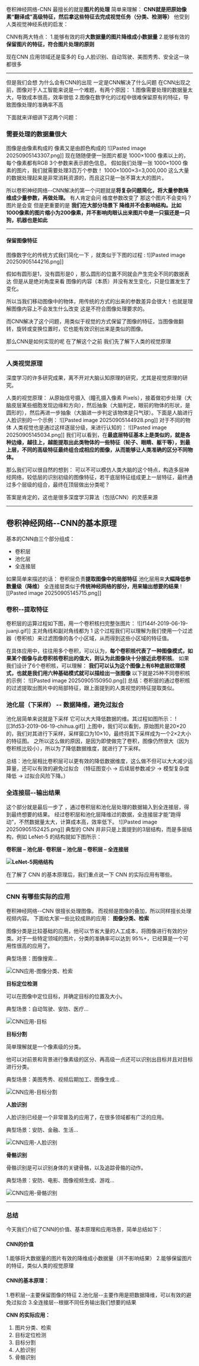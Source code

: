 卷积神经网络-CNN 最擅长的就是**图片的处理**
简单来理解：
**CNN就是把原始像素“翻译成”高级特征，然后拿这些特征去完成视觉任务（分类、检测等）**
他受到人类视觉神经系统的启发：

CNN有两大特点：
1.能够有效的将**大数据量的图片降维成小数据量**
2.能够有效的**保留图片的特征，符合图片处理的原则**

现在CNN 应用领域还是蛮多的
Eg.人脸识别、自动驾驶、美图秀秀、安全这一块都很多

---
但是我们会想 为什么会有CNN的出现
一定是CNN解决了什么问题
在CNN出现之前，图像对于人工智能来说是一个难题，有两个原因：
1.图像需要处理的数据量太大，导致成本很高，效率很低
2.图像在数字化的过程中很难保留原有的特征，导致图像处理的准确率不高

下面就来详细讲下这两个问题：

### 需要处理的数据量很大
图像是由像素构成的 
像素又是由颜色构成的
![[Pasted image 20250905143307.png]]
现在随随便便一张图片都是 1000×1000 像素以上的， 每个像素都有RGB 3个参数来表示颜色信息。
假如我们处理一张 1000×1000 像素的图片，我们就需要处理3百万个参数！
1000×1000×3=3,000,000
这么大量的数据处理起来是非常消耗资源的，而且这只是一张不算太大的图片。

所以卷积神经网络--CNN解决的第一个问题就是**将复杂问题简化，将大量参数降维成少量参数，再做处理。**
有人肯定会问 维度参数改变了 那这个图片不会变吗？
图片是会变 但是更重要的是 **我们在大部分场景下 降维并不会影响结构。比如1000像素的图片缩小为200像素，并不影响肉眼认出来图片中是一只猫还是一只狗，机器也是如此**

---
#### 保留图像特征
图像数字化的传统方式我们简化一下 ，就类似于下图的过程 :
![[Pasted image 20250905144216.png]]

假如有圆形是1，没有圆形是0 ，那么圆形的位置不同就会产生完全不同的数据表达
但是从是绝对角度来看 图像的内容（本质）并没有发生变化，只是位置发生了变化。

所以当我们移动图像中的物体，用传统的方式的出来的参数差异会很大！也就是理解图像内容上不会发生什么改变 这是不符合图像处理要求的。

而CNN解决了这个问题，用类似于视觉的方式保留了图像的特征，当图像做翻转，旋转或变换位置时，它也能有效识别出来是类似的图像。

那么CNN是如何实现的呢 在了解这个之前 我们先了解下人类的视觉原理

---
### 人类视觉原理
深度学习的许多研究成果，离不开对大脑认知原理的研究，尤其是视觉原理的研究。

人类的视觉原理：
从原始信号摄入（瞳孔摄入像素 Pixels），接着做初步处理（大脑皮层某些细胞发现边缘和方向），然后抽象（大脑判定，眼前的物体的形状，是圆形的），然后再进一步抽象（大脑进一步判定该物体是只气球）。下面是人脑进行人脸识别的一个示例：
![[Pasted image 20250905144928.png]]
对于不同的物体 人类视觉也是通过这样逐层分级，来进行认知的：
![[Pasted image 20250905145034.png]]
我们可以看到，在**最底层特征基本上是类似的，就是各种边缘，越往上，越能提取出此类物体的一些特征（轮子、眼睛、躯干等），到最上层，不同的高级特征最终组合成相应的图像，从而能够让人类准确的区分不同物体。**

那么我们可以很自然的想到： 可以不可以模仿人类大脑的这个特点，构造多层神经网络，较低层的识别初级的图像特征，若干底层特征组成更上一层特征，最终通过多个层级的组合，最终在顶层做出分类呢？

答案是肯定的，这也是很多深度学习算法（包括CNN）的灵感来源

----
## 卷积神经网络--CNN的基本原理
基本的CNN由三个部分组成：
- 卷积层
- 池化层
- 全连接层

如果简单来描述的话：
卷积层负责**提取图像中的局部特征**
池化层用来**大幅降低参数量级（降维）**
全连接层类似于**传统神经网络的部分，用来输出想要的结果**
![[Pasted image 20250905145715.png]]

###  卷积--提取特征
卷积层的运算过程如下图，用一个卷积核扫完整张图片：
![[f144f-2019-06-19-juanji.gif]]
主对角线和副对角线都为 1
这个过程我们可以理解为我们使用一个过滤器（卷积核）来过滤图像的各个小区域，从而得到这些小区域的特征值。

在具体应用中，往往用多个卷积，可以认为，**每个卷积核代表了一种图像模式，如果某个图像与此卷积核卷积出的值大，则认为此图像块十分接近此卷积核**。
如果我们设计了6个卷积核，可以理解：
**我们可以认为这个图像上有6种底层纹理模式，也就是我们用六种基础模式就可以描绘出一张图像**
以下就是25种不同卷积核的示例：
![[Pasted image 20250905150950.png]]
总结：卷积层的通过卷积核的过滤提取出图片中的局部特征，跟上面提到的人类视觉的特征提取类似。

### 池化层（下采样） -- 数据降维，避免过拟合
池化层简单来说就是下采样 它可以大大降低数据的维。其过程如图所示：
![[3fd53-2019-06-19-chihua.gif]]
上图中，我们可以看到，原始图片是20×20的，我们对其进行下采样，采样窗口为10×10，最终将其下采样成为一个2×2大小的特征图。
之所以这么做的原因，是因为即使做完了卷积，图像仍然很大（因为卷积核比较小），所以为了降低数据维度，就进行了下采样。

总结：池化层相比卷积层可以更有效的降低数据维度，这么做不但可以大大减少运算量，还可以有效的避免过拟合
（特征图变小 → 后续层参数减少 → 模型复杂度降低 → 过拟合风险下降。）

### 全连接层--输出结果
这个部分就是最后一步了 ，通过卷积层和池化层处理的数据输入到全连接层，得到最终想要的结果。
经过卷积层和池化层降维过的数据，全连接层才能”跑得动”，不然数据量太大，计算成本高，效率低下。
![[Pasted image 20250905152425.png]]
典型的 CNN 并非只是上面提到的3层结构，而是多层结构，例如 LeNet-5 的结构就如下图所示：

**卷积层 – 池化层- 卷积层 – 池化层 – 卷积层 – 全连接层**

**![LeNet-5网络结构](https://easyai.tech/wp-content/uploads/2022/08/a8f0b-2019-06-19-lenet.png)**

在了解了 CNN 的基本原理后，我们重点说一下 CNN 的实际应用有哪些。

----
### CNN 有哪些实际的应用
卷积神经网络--CNN 很擅长处理图像。
而视频是图像的叠加，所以同样擅长处理视频内容。
下面给大家一些比较成熟的应用：
**图像分类、检索**

图像分类是比较基础的应用，他可以节省大量的人工成本，将图像进行有效的分类。对于一些特定领域的图片，分类的准确率可以达到 95%+，已经算是一个可用性很高的应用了。

典型场景：图像搜索…

![CNN应用-图像分类、检索](https://easyai.tech/wp-content/uploads/2022/08/91e23-2019-06-12-cnn-fenlei.png)

**目标定位检测**

可以在图像中定位目标，并确定目标的位置及大小。

典型场景：自动驾驶、安防、医疗…

![CNN应用-目标](https://easyai.tech/wp-content/uploads/2022/08/8b453-2019-06-12-cnn-dingwei-1.png)

**目标分割**

简单理解就是一个像素级的分类。

他可以对前景和背景进行像素级的区分、再高级一点还可以识别出目标并且对目标进行分类。

典型场景：美图秀秀、视频后期加工、图像生成…

![CNN应用-目标分割](https://easyai.tech/wp-content/uploads/2022/08/b221a-2019-06-12-cnn-fenge-1.png)

**人脸识别**

人脸识别已经是一个非常普及的应用了，在很多领域都有广泛的应用。

典型场景：安防、金融、生活…

![CNN应用-人脸识别](https://easyai.tech/wp-content/uploads/2022/08/460ea-2019-06-12-cnn-renlian.png)

**骨骼识别**

骨骼识别是可以识别身体的关键骨骼，以及追踪骨骼的动作。

典型场景：安防、电影、图像视频生成、游戏…

![CNN应用-骨骼识别](https://easyai.tech/wp-content/uploads/2022/08/3b80e-2019-06-12-cnn-guge.png)

---
###  总结
今天我们介绍了CNN的价值、基本原理和应用场景，简单总结如下：
#### CNN的价值
1.能够将大数据量的图片有效的降维成小数据量（并不影响结果）
2.能够保留图片的特征，类似人类的视觉原理

#### CNN的基本原理：
1.卷积层--主要保留图像的特征
2.池化层--主要作用是把数据降维，可以有效的避免过拟合
3.全连接层--根据不同任务输出我们想要的结果

**CNN 的实际应用：**

1. 图片分类、检索
2. 目标定位检测
3. 目标分割
4. 人脸识别
5. 骨骼识别

